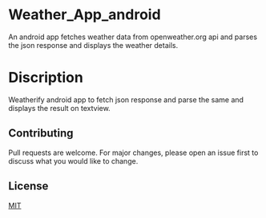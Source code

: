 # Weather_App_android
An android app fetches weather data from openweather.org api and parses the json response and displays the weather details.

# Discription
Weatherify android app to fetch json response and parse the same and displays the result on textview.


## Contributing
Pull requests are welcome. For major changes, please open an issue first to discuss what you would like to change.



## License
[MIT](https://choosealicense.com/licenses/mit/)

